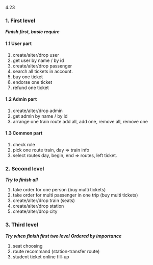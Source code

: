 4.23

### 1. First level
_**Finish first, basic require**_

#### 1.1 User part

1. create/alter/drop user
1. get user
    by name / by id
1. create/alter/drop passenger
1. search all tickets in account.
1. buy one ticket
1. endorse one ticket
1. refund one ticket

#### 1.2 Admin part

1. create/alter/drop admin
1. get admin
    by name / by id
1. arrange one train route
    add all, add one, remove all, remove one

#### 1.3 Common part

1. check role
1. pick one route
    train, day => train info
1. select routes
    day, begin, end => routes, left ticket.

### 2. Second level
_**Try to finish all**_

1. take order for one person (buy multi tickets)
1. take order for multi passenger in one trip (buy multi tickets)
1. create/alter/drop train (seats)
1. create/alter/drop station
1. create/alter/drop city

### 3. Third level
_**Try when finish first two level**_
_**Ordered by importance**_

1. seat choosing
1. route recommand (station-transfer route)
1. student ticket online fill-up
